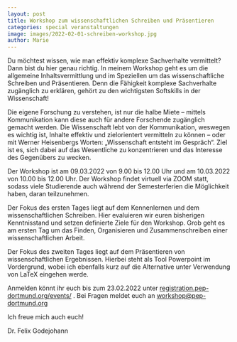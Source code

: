 ```yaml
---
layout: post
title: Workshop zum wissenschaftlichen Schreiben und Präsentieren
categories: special veranstaltungen
image: images/2022-02-01-schreiben-workshop.jpg
author: Marie
---
```


Du möchtest wissen, wie man effektiv komplexe Sachverhalte vermittelt? Dann bist du hier genau richtig. In meinem Workshop geht es um die allgemeine Inhaltsvermittlung und im Speziellen um das wissenschaftliche Schreiben und Präsentieren. Denn die Fähigkeit komplexe Sachverhalte zugänglich zu erklären, gehört zu den wichtigsten Softskills in der Wissenschaft!

Die eigene Forschung zu verstehen, ist nur die halbe Miete – mittels Kommunikation kann diese auch für andere Forschende zugänglich gemacht werden. Die Wissenschaft lebt von der Kommunikation, weswegen es wichtig ist, Inhalte effektiv und zielorientert vermitteln zu können – oder mit Werner Heisenbergs Worten: „Wissenschaft entsteht im Gespräch“. Ziel ist es, sich dabei auf das Wesentliche zu konzentrieren und das Interesse des Gegenübers zu wecken.

Der Workshop ist am 09.03.2022 von 9.00 bis 12.00 Uhr und am 10.03.2022 von 10.00 bis 12.00 Uhr. Der Workshop findet virtuell via ZOOM statt, sodass viele Studierende auch während der Semesterferien die Möglichkeit haben, daran teilzunehmen.

Der Fokus des ersten Tages liegt auf dem Kennenlernen und dem wissenschaftlichen Schreiben. Hier evaluieren wir euren bisherigen Kenntnisstand und setzen definierte Ziele für den Workshop. Grob geht es am ersten Tag um das Finden, Organisieren und Zusammenschreiben einer wissenschaftlichen Arbeit. 

Der Fokus des zweiten Tages liegt auf dem Präsentieren von wissenschaftlichen Ergebnissen. Hierbei steht als Tool Powerpoint im Vordergrund, wobei ich ebenfalls kurz auf die Alternative unter Verwendung von LaTeX eingehen werde.

Anmelden könnt ihr euch bis zum 23.02.2022 unter [registration.pep-dortmund.org/events/](https://registration.pep-dortmund.org/events/9/registration/)
. Bei Fragen meldet euch an [workshop@pep-dortmund.org](mailto:workshop@pep-dortmund.org)

Ich freue mich auch euch!

Dr. Felix Godejohann

